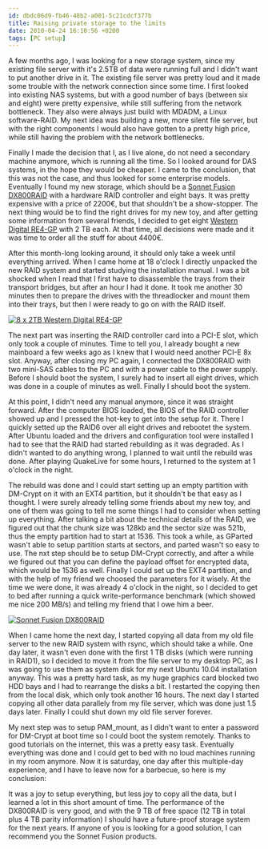 ```yaml
---
id: dbdc06d9-fb46-48b2-a001-5c21cdcf377b
title: Raising private storage to the limits
date: 2010-04-24 16:10:56 +0200
tags: [PC setup]
---
```


A few months ago, I was looking for a new storage system, since my existing file server with it's 2.5TB of data were running full and I didn't want to put another drive in it. The existing file server was pretty loud and it made some trouble with the network connection since some time. I first looked into existing NAS systems, but with a good number of bays (between six and eight) were pretty expensive, while still suffering from the network bottleneck. They also were always just build with MDADM, a Linux software-RAID. My next idea was building a new, more silent file server, but with the right components I would also have gotten to a pretty high price, while still having the problem with the network bottlenecks.

Finally I made the decision that I, as I live alone, do not need a secondary machine anymore, which is running all the time. So I looked around for DAS systems, in the hope they would be cheaper. I came to the conclusion, that this was not the case, and thus looked for some enterprise models. Eventually I found my new storage, which should be a [Sonnet Fusion DX800RAID](http://www.sonnettech.com/product/fusiondx800raid.html) with a hardware RAID controller and eight bays. It was pretty expensive with a price of 2200€, but that shouldn't be a show-stopper. The next thing would be to find the right drives for my new toy, and after getting some information from several friends, I decided to get eight [Western Digital RE4-GP](http://www.wdc.com/en/products/Products.asp?DriveID=610) with 2 TB each. At that time, all decisions were made and it was time to order all the stuff for about 4400€.

After this month-long looking around, it should only take a week until everything arrived. When I came home at 18 o'clock I directly unpacked the new RAID system and started studying the installation manual. I was a bit shocked when I read that I first have to disassemble the trays from their transport bridges, but after an hour I had it done. It took me another 30 minutes then to prepare the drives with the threadlocker and mount them into their trays, but then I were ready to go on with the RAID itself.

[![8 x 2TB Western Digital RE4-GP](http://farm5.static.flickr.com/4029/4548148720_09f3804686.jpg)](http://www.flickr.com/photos/30771817@N06/4548148720/in/set-72157623796960133/)

The next part was inserting the RAID controller card into a PCI-E slot, which only took a couple of minutes. Time to tell you, I already bought a new mainboard a few weeks ago as I knew that I would need another PCI-E 8x slot. Anyway, after closing my PC again, I connected the DX800RAID with two mini-SAS cables to the PC and with a power cable to the power supply. Before I should boot the system, I surely had to insert all eight drives, which was done in a couple of minutes as well. Finally I should boot the system.

At this point, I didn't need any manual anymore, since it was straight forward. After the computer BIOS loaded, the BIOS of the RAID controller showed up and I pressed the hot-key to get into the setup for it. There I quickly setted up the RAID6 over all eight drives and rebootet the system. After Ubuntu loaded and the drivers and configuration tool were installed I had to see that the RAID had started rebuilding as it was degraded. As I didn't wanted to do anything wrong, I planned to wait until the rebuild was done. After playing QuakeLive for some hours, I returned to the system at 1 o'clock in the night.

The rebuild was done and I could start setting up an empty partition with DM-Crypt on it with an EXT4 partition, but it shouldn't be that easy as I thought. I were surely already telling some friends about my new toy, and one of them was going to tell me some things I had to consider when setting up everything. After talking a bit about the technical details of the RAID, we figured out that the chunk size was 128kb and the sector size was 521b, thus the empty partition had to start at 1536. This took a while, as GParted wasn't able to setup partition starts at sectors, and parted wasn't so easy to use. The nxt step should be to setup DM-Crypt correctly, and after a while we figured out that you can define the payload offset for encrypted data, which would be 1536 as well. Finally I could set up the EXT4 partition, and with the help of my friend we choosed the parameters for it wisely. At the time we were done, it was already 4 o'clock in the night, so I decided to get to bed after running a quick write-performance benchmark (which showed me nice 200 MB/s) and telling my friend that I owe him a beer.

[![Sonnet Fusion DX800RAID](http://farm5.static.flickr.com/4005/4547513465_23d7a2d933.jpg)](http://www.flickr.com/photos/30771817@N06/4547513465/in/set-72157623796960133/)

When I came home the next day, I started copying all data from my old file server to the new RAID system with rsync, which should take a while. One day later, it wasn't even done with the first 1 TB disks (which were running in RAID1), so I decided to move it from the file server to my desktop PC, as I was going to use them as system disk for my next Ubuntu 10.04 installation anyway. This was a pretty hard task, as my huge graphics card blocked two HDD bays and I had to rearrange the disks a bit. I restarted the copying then from the local disk, which only took another 16 hours. The next day I started copying all other data parallely from my file server, which was done just 1.5 days later. Finally I could shut down my old file server forever.

My next step was to setup PAM_mount, as I didn't want to enter a password for DM-Crypt at boot time so I could boot the system remotely. Thanks to good tutorials on the internet, this was a pretty easy task. Eventually everything was done and I could get to bed with no loud machines running in my room anymore. Now it is saturday, one day after this multiple-day experience, and I have to leave now for a barbecue, so here is my conclusion:

It was a joy to setup everything, but less joy to copy all the data, but I learned a lot in this short amount of time. The performance of the DX800RAID is very good, and with the 9 TB of free space (12 TB in total plus 4 TB parity information) I should have a future-proof storage system for the next years. If anyone of you is looking for a good solution, I can recommend you the Sonnet Fusion products.